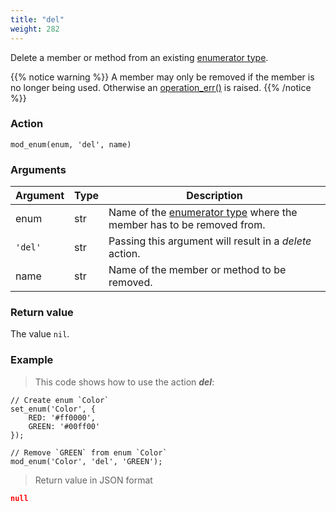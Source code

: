 ```yaml
---
title: "del"
weight: 282
---
```


Delete a member or method from an existing [enumerator type](../../../data-types/enum).

{{% notice warning %}}
A member may only be removed if the member is no longer being used. Otherwise an [operation_err()](../../../errors/operation_err) is raised.
{{% /notice %}}

### Action

`mod_enum(enum, 'del', name)`

### Arguments

Argument | Type | Description
-------- | ---- | -----------
enum | str | Name of the [enumerator type](../../../data-types/enum) where the member has to be removed from.
`'del'` | str | Passing this argument will result in a *delete* action.
name | str | Name of the member or method to be removed.

### Return value

The value `nil`.

### Example

> This code shows how to use the action ***del***:

```thingsdb,json_response
// Create enum `Color`
set_enum('Color', {
    RED: '#ff0000',
    GREEN: '#00ff00'
});

// Remove `GREEN` from enum `Color`
mod_enum('Color', 'del', 'GREEN');
```

> Return value in JSON format

```json
null
```
